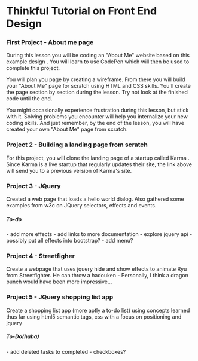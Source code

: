<h1>Thinkful Tutorial on Front End Design</h1>
<h3>First Project - About me page</h3>
<p>During this lesson you will be coding an "About Me" website based on this example design . You will learn to use CodePen which will then be used to complete this project.</p>

<p>You will plan you page by creating a wireframe. From there you will build your "About Me" page for scratch using HTML and CSS skills. You'll create the page section by section during the lesson. Try not look at the finished code until the end.</p>

<p>You might occasionally experience frustration during this lesson, but stick with it. Solving problems you encounter will help you internalize your new coding skills. And just remember, by the end of the lesson, you will have created your own "About Me" page from scratch.</p>

<h3>Project 2 - Building a landing page from scratch</h3>
<p>For this project, you will clone the landing page of a startup called Karma . Since Karma is a live startup that regularly updates their site, the link above will send you to a previous version of Karma's site.</p>

<h3>Project 3 - JQuery</h3>
<p>Created a web page that loads a hello world dialog.  Also gathered some examples from w3c on JQuery selectors, effects and events.</p>
<h5>To-do</h5>
- add more effects
- add links to more documentation
- explore jquery api
- possibly put all effects into bootstrap?
- add menu?

<h3>Project 4 - Streetfigher</h3>
<p>Create a webpage that uses jquery hide and show effects to animate Ryu from Streetfighter.  He can throw a hadouken - Personally, I think a dragon punch would have been more impressive...</p>

<h3>Project 5 - JQuery shopping list app</h3>
<p>Create a shopping list app (more aptly a to-do list) using concepts learned thus far using html5 semantic tags, css with a focus on positioning and jquery</p>
<h5>To-Do(haha)</h5>
- add deleted tasks to completed
- checkboxes?
